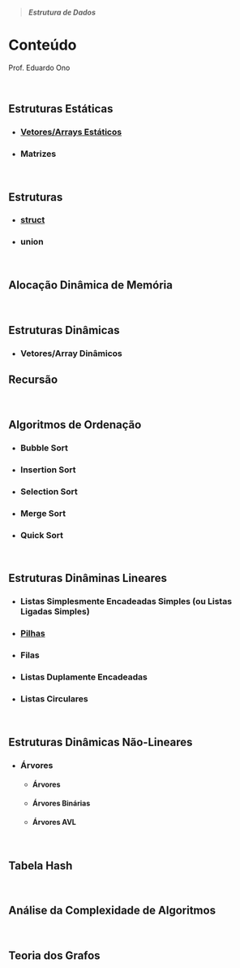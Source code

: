 > ##### Estrutura de Dados

# Conteúdo

Prof. Eduardo Ono

<br>

## Estruturas Estáticas

* ### [Vetores/Arrays Estáticos](./03-vetores-estaticos/)

* ### Matrizes

<br>

## Estruturas

* ### [struct](./02-estruturas/)

* ### union

<br>

## Alocação Dinâmica de Memória

<br>

## Estruturas Dinâmicas

* ### Vetores/Array Dinâmicos

## Recursão

<br>

## Algoritmos de Ordenação

* ### Bubble Sort

* ### Insertion Sort

* ### Selection Sort

* ### Merge Sort

* ### Quick Sort

<br>

## Estruturas Dinâminas Lineares

* ### Listas Simplesmente Encadeadas Simples (ou Listas Ligadas Simples)

* ### [Pilhas](./07-pilhas-e-filas/pilhas/README.md)

* ### Filas

* ### Listas Duplamente Encadeadas

* ### Listas Circulares

<br>

## Estruturas Dinâmicas Não-Lineares

* ### Árvores

  * #### Árvores

  * #### Árvores Binárias

  * #### Árvores AVL

<br>

## Tabela Hash

<br>

## Análise da Complexidade de Algoritmos

<br>

## Teoria dos Grafos

<br>

